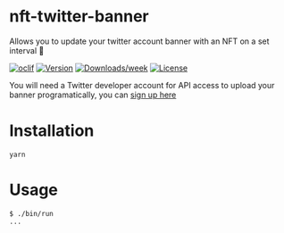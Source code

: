 nft-twitter-banner
==================

Allows you to update your twitter account banner with an NFT on a set interval :tada:

[![oclif](https://img.shields.io/badge/cli-oclif-brightgreen.svg)](https://oclif.io)
[![Version](https://img.shields.io/npm/v/nft-twitter-banner.svg)](https://npmjs.org/package/nft-twitter-banner)
[![Downloads/week](https://img.shields.io/npm/dw/nft-twitter-banner.svg)](https://npmjs.org/package/nft-twitter-banner)
[![License](https://img.shields.io/npm/l/nft-twitter-banner.svg)](https://github.com/jclancy93/nft-twitter-banner/blob/master/package.json)

You will need a Twitter developer account for API access to upload your banner programatically, you can [sign up here](https://developer.twitter.com/) 

# Installation
```
yarn
```

# Usage
<!-- usage -->
```sh-session
$ ./bin/run
...
```

<!-- commandsstop -->
